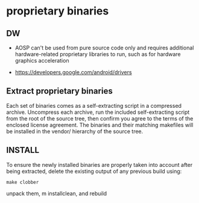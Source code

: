 # proprietary binaries

## DW

* AOSP can't be used from pure source code only and requires additional hardware-related proprietary libraries to run, such as for hardware graphics acceleration

* https://developers.google.com/android/drivers

## Extract proprietary binaries

Each set of binaries comes as a self-extracting script in a compressed archive. Uncompress each archive, run the included self-extracting script from the root of the source tree, then confirm you agree to the terms of the enclosed license agreement. The binaries and their matching makefiles will be installed in the vendor/ hierarchy of the source tree.

## INSTALL 

To ensure the newly installed binaries are properly taken into account after being extracted, delete the existing output of any previous build using:
```
make clobber
```

 unpack them, m installclean, and rebuild


